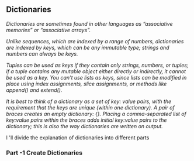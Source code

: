 ## Dictionaries

*Dictionaries are sometimes found in other languages as “associative memories” or “associative arrays”.*

*Unlike sequences, which are indexed by a range of numbers, dictionaries are indexed by keys, which can be any immutable type; strings and numbers can always be keys.*

*Tuples can be used as keys if they contain only strings, numbers, or tuples; if a tuple contains any mutable object either directly or indirectly, it cannot be used as a key. You can’t use lists as keys, since lists can be modified in place using index assignments, slice assignments, or methods like append() and extend().*

*It is best to think of a dictionary as a set of key: value pairs, with the requirement that the keys are unique (within one dictionary). A pair of braces creates an empty dictionary: {}. Placing a comma-separated list of key:value pairs within the braces adds initial key:value pairs to the dictionary; this is also the way dictionaries are written on output.*

I 'll divide the explanation of dictionaries into different parts

### Part -1 Create Dictionaries

